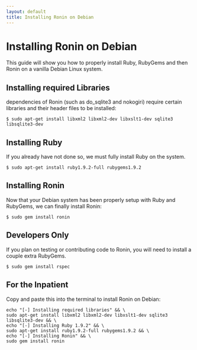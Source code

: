```yaml
---
layout: default
title: Installing Ronin on Debian
---
```


# Installing Ronin on Debian

This guide will show you how to properly install Ruby, RubyGems and then
Ronin on a vanilla Debian Linux system.

## Installing required Libraries

dependencies of Ronin (such as do_sqlite3 and nokogiri) require certain
libraries and their header files to be installed:

    $ sudo apt-get install libxml2 libxml2-dev libxslt1-dev sqlite3 libsqlite3-dev

## Installing Ruby

If you already have not done so, we must fully install Ruby on the system.

    $ sudo apt-get install ruby1.9.2-full rubygems1.9.2

## Installing Ronin

Now that your Debian system has been properly setup with Ruby and RubyGems,
we can finally install Ronin:

    $ sudo gem install ronin

## Developers Only

If you plan on testing or contributing code to Ronin, you will need to
install a couple extra RubyGems.

    $ sudo gem install rspec

## For the Inpatient

Copy and paste this into the terminal to install Ronin on Debian:

    echo "[-] Installing required libraries" && \
    sudo apt-get install libxml2 libxml2-dev libxslt1-dev sqlite3 libsqlite3-dev && \
    echo "[-] Installing Ruby 1.9.2" && \
    sudo apt-get install ruby1.9.2-full rubygems1.9.2 && \
    echo "[-] Installing Ronin" && \
    sudo gem install ronin

